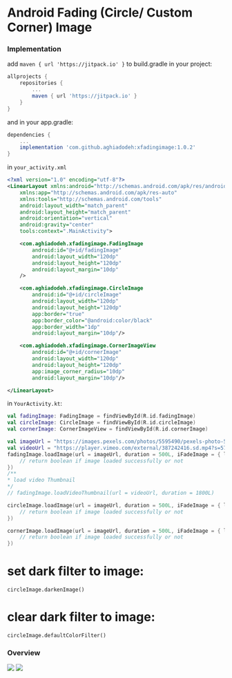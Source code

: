 # Android Fading (Circle/ Custom Corner) Image

### Implementation
add `maven { url 'https://jitpack.io' }` to build.gradle in your project:
``` groovy
allprojects {
    repositories {
		...
        maven { url 'https://jitpack.io' }
    }
}
```
and in your app.gradle:
``` groovy
dependencies {
	...
	implementation 'com.github.aghiadodeh:xfadingimage:1.0.2'
}
```

in `your_activity.xml`
```xml
<?xml version="1.0" encoding="utf-8"?>
<LinearLayout xmlns:android="http://schemas.android.com/apk/res/android"
    xmlns:app="http://schemas.android.com/apk/res-auto"
    xmlns:tools="http://schemas.android.com/tools"
    android:layout_width="match_parent"
    android:layout_height="match_parent"
    android:orientation="vertical"
    android:gravity="center"
    tools:context=".MainActivity">

    <com.aghiadodeh.xfadingimage.FadingImage
        android:id="@+id/fadingImage"
        android:layout_width="120dp"
        android:layout_height="120dp"
        android:layout_margin="10dp"
    />

    <com.aghiadodeh.xfadingimage.CircleImage
        android:id="@+id/circleImage"
        android:layout_width="120dp"
        android:layout_height="120dp"
        app:border="true"
        app:border_color="@android:color/black"
        app:border_width="1dp"
        android:layout_margin="10dp"/>

    <com.aghiadodeh.xfadingimage.CornerImageView
        android:id="@+id/cornerImage"
        android:layout_width="120dp"
        android:layout_height="120dp"
        app:image_corner_radius="10dp"
        android:layout_margin="10dp"/>

</LinearLayout>
```

in `YourActivity.kt`:
```kotlin
val fadingImage: FadingImage = findViewById(R.id.fadingImage)
val circleImage: CircleImage = findViewById(R.id.circleImage)
val cornerImage: CornerImageView = findViewById(R.id.cornerImage)

val imageUrl = "https://images.pexels.com/photos/5595490/pexels-photo-5595490.jpeg?auto=compress&cs=tinysrgb&dpr=1&w=500"
val videoUrl = "https://player.vimeo.com/external/387242416.sd.mp4?s=57e2d102f99b0c27b03d4db5fe9ca903b5646d41&profile_id=165&oauth2_token_id=57447761"
fadingImage.loadImage(url = imageUrl, duration = 500L, iFadeImage = { loaded ->
	// return boolean if image loaded successfully or not
})
/**
* load video Thumbnail
*/
// fadingImage.loadVideoThumbnail(url = videoUrl, duration = 1800L)

circleImage.loadImage(url = imageUrl, duration = 500L, iFadeImage = { loaded ->
	// return boolean if image loaded successfully or not
})

cornerImage.loadImage(url = imageUrl, duration = 500L, iFadeImage = { loaded ->
	// return boolean if image loaded successfully or not
})
```

# set dark filter to image:
```kitlon
circleImage.darkenImage()
```

# clear dark filter to image:
```kitlon
circleImage.defaultColorFilter()
```

### Overview
![](https://i.imgur.com/agBGwtE.png)
![](https://i.imgur.com/eM0DugD.png)
